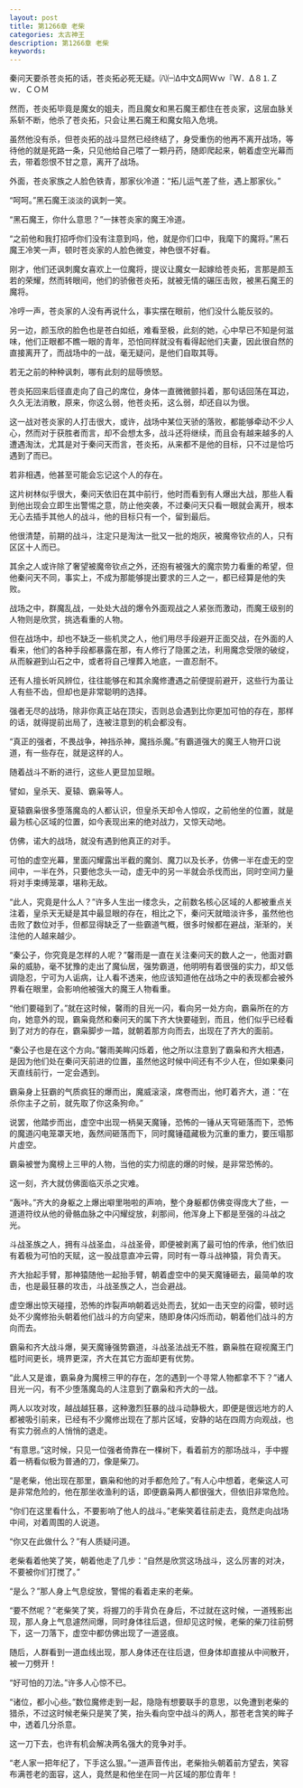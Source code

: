 ```yaml
---
layout: post
title: 第1266章 老柴
categories: 太古神王
description: 第1266章 老柴
keywords:
---
```


秦问天要杀苍炎拓的话，苍炎拓必死无疑。㈧㈠Δ中文Δ网Ｗｗ『Ｗ．Δ８⒈Ｚｗ．ＣＯＭ

然而，苍炎拓毕竟是魔女的姐夫，而且魔女和黑石魔王都住在苍炎家，这层血脉关系斩不断，他杀了苍炎拓，只会让黑石魔王和魔女陷入危境。

虽然他没有杀，但苍炎拓的战斗显然已经终结了，身受重伤的他再不离开战场，等待他的就是死路一条，只见他给自己喂了一颗丹药，随即爬起来，朝着虚空光幕而去，带着怨恨不甘之意，离开了战场。

外面，苍炎家族之人脸色铁青，那家伙冷道：“拓儿运气差了些，遇上那家伙。”

“呵呵。”黑石魔王淡淡的讽刺一笑。

“黑石魔王，你什么意思？”一抹苍炎家的魔王冷道。

“之前他和我打招呼你们没有注意到吗，他，就是你们口中，我麾下的魔将。”黑石魔王冷笑一声，顿时苍炎家的人脸色微变，神色很不好看。

刚才，他们还讽刺魔女喜欢上一位魔将，提议让魔女一起嫁给苍炎拓，言那是颜玉若的荣耀，然而转眼间，他们的骄傲苍炎拓，就被无情的碾压击败，被黑石魔王的魔将。

冷哼一声，苍炎家的人没有再说什么，事实摆在眼前，他们没什么能反驳的。

另一边，颜玉欣的脸色也是苍白如纸，难看至极，此刻的她，心中早已不知是何滋味，他们正眼都不瞧一眼的青年，恐怕同样就没有看得起他们夫妻，因此很自然的直接离开了，而战场中的一战，毫无疑问，是他们自取其辱。

若无之前的种种讽刺，哪有此刻的屈辱愤怒。

苍炎拓回来后径直走向了自己的席位，身体一直微微颤抖着，那句话回荡在耳边，久久无法消散，原来，你这么弱，他苍炎拓，这么弱，却还自以为很。

这一战对苍炎家的人打击很大，或许，战场中某位天骄的落败，都能够牵动不少人心，然而对于获胜者而言，却不会想太多，战斗还将继续，而且会有越来越多的人遭遇淘汰，尤其是对于秦问天而言，苍炎拓，从来都不是他的目标，只不过是恰巧遇到了而已。

若非相遇，他甚至可能会忘记这个人的存在。

这片树林似乎很大，秦问天依旧在其中前行，他时而看到有人爆出大战，那些人看到他出现会立即生出警惕之意，防止他突袭，不过秦问天只看一眼就会离开，根本无心去插手其他人的战斗，他的目标只有一个，留到最后。

他很清楚，前期的战斗，注定只是淘汰一批又一批的炮灰，被魔帝钦点的人，只有区区十人而已。

其余之人或许除了奢望被魔帝钦点之外，还抱有被强大的魔宗势力看重的希望，但他秦问天不同，事实上，不成为那能够提出要求的三人之一，都已经算是他的失败。

战场之中，群魔乱战，一处处大战的爆令外面观战之人紧张而激动，而魔王级别的人物则是欣赏，挑选看重的人物。

但在战场中，却也不缺乏一些机灵之人，他们用尽手段避开正面交战，在外面的人看来，他们的各种手段都暴露在那，有人修行了隐匿之法，利用魔念受限的破绽，从而躲避到山石之中，或者将自己埋葬入地底，一直忍耐不。

还有人擅长听风辨位，往往能够在和其余魔修遭遇之前便提前避开，这些行为虽让人有些不齿，但却也是非常聪明的选择。

强者无尽的战场，除非你真正站在顶尖，否则总会遇到比你更加可怕的存在，那样的话，就得提前出局了，连被注意到的机会都没有。

“真正的强者，不畏战争，神挡杀神，魔挡杀魔。”有霸道强大的魔王人物开口说道，有一些存在，就是这样的人。

随着战斗不断的进行，这些人更显加显眼。

譬如，皇杀天、夏辕、霸枭等人。

夏辕霸枭很多堕落魔岛的人都认识，但皇杀天却令人惊叹，之前他坐的位置，就是最为核心区域的位置，如今表现出来的绝对战力，又惊天动地。

仿佛，诺大的战场，就没有遇到他真正的对手。

可怕的虚空光幕，里面闪耀露出半截的魔剑、魔刀以及长矛，仿佛一半在虚无的空间中，一半在外，只要他念头一动，虚无中的另一半就会杀伐而出，同时空间力量将对手束缚笼罩，堪称无敌。

“此人，究竟是什么人？”许多人生出一缕念头，之前数名核心区域的人都被重点关注着，皇杀天无疑是其中最显眼的存在，相比之下，秦问天就暗淡许多，虽然他也击败了数位对手，但都显得缺乏了一些霸道气概，很多时候都在避战，渐渐的，关注他的人越来越少。

“秦公子，你究竟是怎样的人呢？”馨雨是一直在关注秦问天的数人之一，他面对霸枭的威胁，毫不犹豫的走出了魔仙居，强势霸道，他明明有着很强的实力，却又低调隐忍，宁可为人诟病，让人看不透来，他应该知道他在战场之中的表现都会被外界看在眼里，会影响他被强大的魔王人物看重。

“他们要碰到了。”就在这时候，馨雨的目光一闪，看向另一处方向，霸枭所在的方向，她意外的现，霸枭竟然和秦问天的属下齐大快要碰到，而且，他们似乎已经看到了对方的存在，霸枭脚步一踏，就朝着那方向而去，出现在了齐大的面前。

“秦公子也是在这个方向。”馨雨美眸闪烁着，他之所以注意到了霸枭和齐大相遇，是因为他们处在秦问天前进的位置，虽然他这时候中间还有不少人在，但如果秦问天直线前行，一定会遇到。

霸枭身上狂霸的气质疯狂的爆而出，魔威滚滚，席卷而出，他盯着齐大，道：“在杀你主子之前，就先取了你这条狗命。”

说罢，他踏步而出，虚空中出现一柄昊天魔锤，恐怖的一锤从天穹砸落而下，恐怖的魔道闪电笼罩天地，轰然间砸落而下，同时魔锤蕴藏极为沉重的重力，要压塌那片虚空。

霸枭被誉为魔榜上三甲的人物，当他的实力彻底的爆的时候，是非常恐怖的。

这一刻，齐大就仿佛面临灭杀之灾难。

“轰咔。”齐大的身躯之上爆出噼里啪啦的声响，整个身躯都仿佛变得庞大了些，一道道符纹从他的骨骼血脉之中闪耀绽放，刹那间，他浑身上下都是至强的斗战之光。

斗战圣族之人，拥有斗战圣血，斗战圣骨，即便被剥离了最可怕的传承，他们依旧有着极为可怕的天赋，这一股战意直冲云霄，同时有一尊斗战神猿，背负青天。

齐大抬起手臂，那神猿随他一起抬手臂，朝着虚空中的昊天魔锤砸去，最简单的攻击，也是最狂暴的攻击，斗战圣族之人，岂会避战。

虚空爆出惊天碰撞，恐怖的炸裂声响朝着远处而去，犹如一击天空的闷雷，顿时远处不少魔修抬头朝着他们战斗的方向望来，随即身体闪烁而动，朝着他们战斗的方向而去。

霸枭和齐大战斗爆，昊天魔锤强势霸道，斗战圣法战无不胜，霸枭胜在窥视魔王门槛时间更长，境界更深，齐大在其它方面却更有优势。

“此人又是谁，霸枭身为魔榜三甲的存在，怎的遇到一个寻常人物都拿不下？”诸人目光一闪，有不少堕落魔岛的人注意到了霸枭和齐大的一战。

两人以攻对攻，越战越狂暴，这种激烈狂暴的战斗动静极大，即便是很远地方的人都被吸引前来，已经有不少魔修出现在了那片区域，安静的站在四周方向观战，也有实力弱点的人悄悄的退走。

“有意思。”这时候，只见一位强者倚靠在一棵树下，看着前方的那场战斗，手中握着一柄看似极为普通的刀，像是柴刀。

“是老柴，他出现在那里，霸枭和他的对手都危险了。”有人心中想着，老柴这人可是非常危险的，他在那坐收渔利的话，即便霸枭两人都很强大，但依旧非常危险。

“你们在这里看什么，不要影响了他人的战斗。”老柴笑着往前走去，竟然走向战场中间，对着周围的人说道。

“你又在此做什么？”有人质疑问道。

老柴看着他笑了笑，朝着他走了几步：“自然是欣赏这场战斗，这么厉害的对决，不要被你们打搅了。”

“是么？”那人身上气息绽放，警惕的看着走来的老柴。

“要不然呢？”老柴笑了笑，将握刀的手背负在身后，不过就在这时候，一道残影出现，那人身上气息遽然间爆，同时身体往后退，但却见这时候，老柴的柴刀往前劈下，这一刀落下，虚空中都仿佛出现了一道竖痕。

随后，人群看到一道血线出现，那人身体还在往后退，但身体却直接从中间散开，被一刀劈开！

“好可怕的刀法。”许多人心惊不已。

“诸位，都小心些。”数位魔修走到一起，隐隐有想要联手的意思，以免遭到老柴的猎杀，不过这时候老柴只是笑了笑，抬头看向空中战斗的两人，那苍老含笑的眸子中，透着几分杀意。

这一刀下去，也许有机会解决两名强大的竞争对手。

“老人家一把年纪了，下手这么狠。”一道声音传出，老柴抬头朝着前方望去，笑容布满苍老的面容，这人，竟然是和他坐在同一片区域的那位青年！
